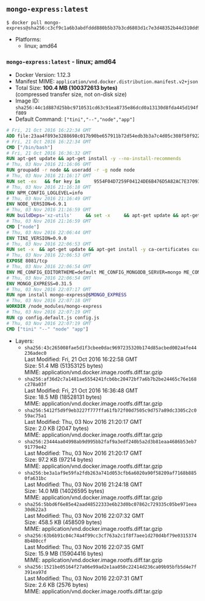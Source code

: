 ## `mongo-express:latest`

```console
$ docker pull mongo-express@sha256:c3cf9c1a6b3abdfddd880b5b37b3cd6803d1c7e3d48352b44d310dd9bea5ffe9
```

-	Platforms:
	-	linux; amd64

### `mongo-express:latest` - linux; amd64

-	Docker Version: 1.12.3
-	Manifest MIME: `application/vnd.docker.distribution.manifest.v2+json`
-	Total Size: **100.4 MB (100372613 bytes)**  
	(compressed transfer size, not on-disk size)
-	Image ID: `sha256:44c1d887d25bbc9710531cd63c91ea8735e86dcd0a13130d8fda445d194ff809`
-	Default Command: `["tini","--","node","app"]`

```dockerfile
# Fri, 21 Oct 2016 16:22:34 GMT
ADD file:23aa4f893e3288698c017b90be657911b72d54edb3b3a7c4d05c308f50f9228f in / 
# Fri, 21 Oct 2016 16:22:34 GMT
CMD ["/bin/bash"]
# Fri, 21 Oct 2016 16:36:32 GMT
RUN apt-get update && apt-get install -y --no-install-recommends 		ca-certificates 		curl 		wget 	&& rm -rf /var/lib/apt/lists/*
# Thu, 03 Nov 2016 21:16:06 GMT
RUN groupadd -r node && useradd -r -g node node
# Thu, 03 Nov 2016 21:16:17 GMT
RUN set -ex   && for key in     9554F04D7259F04124DE6B476D5A82AC7E37093B     94AE36675C464D64BAFA68DD7434390BDBE9B9C5     0034A06D9D9B0064CE8ADF6BF1747F4AD2306D93     FD3A5288F042B6850C66B31F09FE44734EB7990E     71DCFD284A79C3B38668286BC97EC7A07EDE3FC1     DD8F2338BAE7501E3DD5AC78C273792F7D83545D     B9AE9905FFD7803F25714661B63B535A4C206CA9     C4F0DFFF4E8C1A8236409D08E73BC641CC11F4C8   ; do     gpg --keyserver ha.pool.sks-keyservers.net --recv-keys "$key";   done
# Thu, 03 Nov 2016 21:16:18 GMT
ENV NPM_CONFIG_LOGLEVEL=info
# Thu, 03 Nov 2016 21:16:49 GMT
ENV NODE_VERSION=6.9.1
# Thu, 03 Nov 2016 21:16:59 GMT
RUN buildDeps='xz-utils'     && set -x     && apt-get update && apt-get install -y $buildDeps --no-install-recommends     && rm -rf /var/lib/apt/lists/*     && curl -SLO "https://nodejs.org/dist/v$NODE_VERSION/node-v$NODE_VERSION-linux-x64.tar.xz"     && curl -SLO "https://nodejs.org/dist/v$NODE_VERSION/SHASUMS256.txt.asc"     && gpg --batch --decrypt --output SHASUMS256.txt SHASUMS256.txt.asc     && grep " node-v$NODE_VERSION-linux-x64.tar.xz\$" SHASUMS256.txt | sha256sum -c -     && tar -xJf "node-v$NODE_VERSION-linux-x64.tar.xz" -C /usr/local --strip-components=1     && rm "node-v$NODE_VERSION-linux-x64.tar.xz" SHASUMS256.txt.asc SHASUMS256.txt     && apt-get purge -y --auto-remove $buildDeps     && ln -s /usr/local/bin/node /usr/local/bin/nodejs
# Thu, 03 Nov 2016 21:16:59 GMT
CMD ["node"]
# Thu, 03 Nov 2016 22:06:44 GMT
ENV TINI_VERSION=0.9.0
# Thu, 03 Nov 2016 22:06:53 GMT
RUN set -x 	&& apt-get update && apt-get install -y ca-certificates curl 		--no-install-recommends 	&& curl -fSL "https://github.com/krallin/tini/releases/download/v${TINI_VERSION}/tini" -o /usr/local/bin/tini 	&& curl -fSL "https://github.com/krallin/tini/releases/download/v${TINI_VERSION}/tini.asc" -o /usr/local/bin/tini.asc 	&& export GNUPGHOME="$(mktemp -d)" 	&& gpg --keyserver ha.pool.sks-keyservers.net --recv-keys 6380DC428747F6C393FEACA59A84159D7001A4E5 	&& gpg --batch --verify /usr/local/bin/tini.asc /usr/local/bin/tini 	&& rm -r "$GNUPGHOME" /usr/local/bin/tini.asc 	&& chmod +x /usr/local/bin/tini 	&& tini -h 	&& apt-get purge --auto-remove -y ca-certificates curl 	&& rm -rf /var/lib/apt/lists/*
# Thu, 03 Nov 2016 22:06:53 GMT
EXPOSE 8081/tcp
# Thu, 03 Nov 2016 22:06:54 GMT
ENV ME_CONFIG_EDITORTHEME=default ME_CONFIG_MONGODB_SERVER=mongo ME_CONFIG_MONGODB_ENABLE_ADMIN=true ME_CONFIG_BASICAUTH_USERNAME= ME_CONFIG_BASICAUTH_PASSWORD= VCAP_APP_HOST=0.0.0.0
# Thu, 03 Nov 2016 22:06:54 GMT
ENV MONGO_EXPRESS=0.31.5
# Thu, 03 Nov 2016 22:07:17 GMT
RUN npm install mongo-express@$MONGO_EXPRESS
# Thu, 03 Nov 2016 22:07:18 GMT
WORKDIR /node_modules/mongo-express
# Thu, 03 Nov 2016 22:07:19 GMT
RUN cp config.default.js config.js
# Thu, 03 Nov 2016 22:07:19 GMT
CMD ["tini" "--" "node" "app"]
```

-	Layers:
	-	`sha256:43c265008fae5d1f3cbee0dac9697235320b174d85acbed002a4fe44236adec0`  
		Last Modified: Fri, 21 Oct 2016 16:22:58 GMT  
		Size: 51.4 MB (51353125 bytes)  
		MIME: application/vnd.docker.image.rootfs.diff.tar.gzip
	-	`sha256:af36d2c7a1481ae5554241fcb6bc20472bf7a6b7b2be24465c76e168c278a03f`  
		Last Modified: Fri, 21 Oct 2016 16:36:48 GMT  
		Size: 18.5 MB (18528131 bytes)  
		MIME: application/vnd.docker.image.rootfs.diff.tar.gzip
	-	`sha256:5412f5d9f9eb3227f777ffa61fb72f00d7505c9d757a89dc3305c2c059ac75a1`  
		Last Modified: Thu, 03 Nov 2016 21:20:17 GMT  
		Size: 2.0 KB (2047 bytes)  
		MIME: application/vnd.docker.image.rootfs.diff.tar.gzip
	-	`sha256:23444aa04998ab9d995bb2faf9a3edf240b5a2d3b81eaa4686b53eb791779e42`  
		Last Modified: Thu, 03 Nov 2016 21:20:17 GMT  
		Size: 97.2 KB (97214 bytes)  
		MIME: application/vnd.docker.image.rootfs.diff.tar.gzip
	-	`sha256:be3a1af9e59fa2fdb263a741d053cfb6a6020a90f58209af7168b8850fa631bc`  
		Last Modified: Thu, 03 Nov 2016 21:24:18 GMT  
		Size: 14.0 MB (14026595 bytes)  
		MIME: application/vnd.docker.image.rootfs.diff.tar.gzip
	-	`sha256:5bbd6f6e85e42aad48522333e6b23d0bc07862c729335c05be971eea30d622a3`  
		Last Modified: Thu, 03 Nov 2016 22:07:32 GMT  
		Size: 458.5 KB (458509 bytes)  
		MIME: application/vnd.docker.image.rootfs.diff.tar.gzip
	-	`sha256:63b6b91c04c74a4f99cc3cf763a2c1f8f7aee1d270d4bf79e03153748b480ccf`  
		Last Modified: Thu, 03 Nov 2016 22:07:35 GMT  
		Size: 15.9 MB (15904416 bytes)  
		MIME: application/vnd.docker.image.rootfs.diff.tar.gzip
	-	`sha256:1521be05164f27a06e99ad2e1aa050c22414d236ca09b95bfb5d4e7f391ea97d`  
		Last Modified: Thu, 03 Nov 2016 22:07:31 GMT  
		Size: 2.6 KB (2576 bytes)  
		MIME: application/vnd.docker.image.rootfs.diff.tar.gzip

